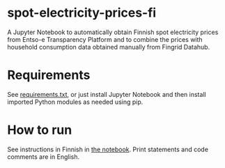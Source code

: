 # spot-electricity-prices-fi

A Jupyter Notebook to automatically obtain Finnish spot electricity prices from Entso-e Transparency Platform and to combine the prices with household consumption data obtained manually from Fingrid Datahub.

# Requirements

See [requirements.txt](requirements.txt), or just install Jupyter Notebook and then install imported Python modules as needed using pip.

# How to run

See instructions in Finnish in [the notebook](Pörssisähkön_hinta_ja_kulutus.ipynb). Print statements and code comments are in English.
